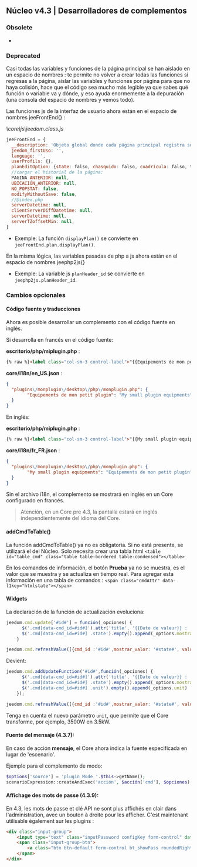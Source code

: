 ## Núcleo v4.3 | Desarrolladores de complementos

### Obsolete

-

### Deprecated

Casi todas las variables y funciones de la página principal se han aislado en un espacio de nombres : te permite no volver a crear todas las funciones si regresas a la página, aislar las variables y funciones por página para que no haya colisión, hace que el código sea mucho más legible ya que sabes qué función o variable va y dónde, y eso ayuda enormemente a la depuración (una consola del espacio de nombres y vemos todo).

Las funciones js de la interfaz de usuario ahora están en el espacio de nombres jeeFrontEnd{} :

*\core\js\jeedom.class.js*

```js
jeeFrontEnd = {
  __description: 'Objeto global donde cada página principal registra sus propias funciones y variables en su nombre de subobjeto.',
  jeedom_firstUso: '',
  language: '',
  userProfils: {},
  planEditOption: {state: falso, chasquido: falso, cuadrícula: falso, tamaño de cuadrícula: falso, resaltar: true},
  //cargar el historial de la página:
  PAGINA ANTERIOR: null,
  UBICACIÓN_ANTERIOR: null,
  NO_POPSTAT: false,
  modifyWithoutSave: false,
  //@index.php
  serverDatetime: null,
  clientServerDiffDatetime: null,
  serverDatetime: null,
  serverTZoffsetMin: null,
}
```

- Exemple: La función `displayPlan()` se convierte en `jeeFrontEnd.plan.displayPlan()`.

En la misma lógica, las variables pasadas de php a js ahora están en el espacio de nombres jeephp2js{}

- Exemple: La variable js `planHeader_id` se convierte en `jeephp2js.planHeader_id`.

### Cambios opcionales

#### Código fuente y traducciones

Ahora es posible desarrollar un complemento con el código fuente en inglés.

Si desarrolla en francés en el código fuente:

**escritorio/php/miplugin.php** :

````html
{% raw %}<label class="col-sm-3 control-label">"{{Equipements de mon petit plugin}}"</label>{% endraw %}
````

**core/i18n/en_US.json** :

````json
{
  "plugins\/monplugin\/desktop\/php\/monplugin.php": {
      	"Equipements de mon petit plugin": "My small plugin equipments",
  }
}
````

En inglés:

**escritorio/php/miplugin.php** :

````html
{% raw %}<label class="col-sm-3 control-label">"{{My small plugin equipments}}"</label>{% endraw %}
````

**core/i18n/fr_FR.json** :

````json
{
  "plugins\/monplugin\/desktop\/php\/monplugin.php": {
      	"My small plugin equipments": "Equipements de mon petit plugin",
  }
}
````
Sin el archivo i18n, el complemento se mostrará en inglés en un Core configurado en francés.

> Atención, en un Core pre 4.3, la pantalla estará en inglés independientemente del idioma del Core.



#### addCmdToTable()

La función addCmdToTable() ya no es obligatoria. Si no está presente, se utilizará el del Núcleo. Solo necesita crear una tabla html `<table id="table_cmd" class="table table-bordered table-condensed"></table> `

En los comandos de información, el botón **Prueba** ya no se muestra, es el valor que se muestra y se actualiza en tiempo real. Para agregar esta información en una tabla de comandos : `<span class="cmdAttr" data-l1key="htmlstate"></span> `

#### Widgets

La declaración de la función de actualización evoluciona:

```js
jeedom.cmd.update['#id#'] = función(_opciones) {
      $('.cmd[data-cmd_id=#id#]').attr('title', '{{Date de valeur}} : '+_options.valueDate+'<br/>{{Fecha de recogida}} : '+_options.collectDate)
      $('.cmd[data-cmd_id=#id#] .state').empty().append(_options.mostrar_valor)
    }

jeedom.cmd.refreshValue([{cmd_id :'#id#',mostrar_valor: '#state#', valueDate: '#valueDate#', collectDate: '#collectDate#', alertLevel: '#alertLevel#'}])
```

Devient:

```js
jeedom.cmd.addUpdateFunction('#id#',función(_opciones) {
      $('.cmd[data-cmd_id=#id#]').attr('title', '{{Date de valeur}} : '+_options.valueDate+'<br/>{{Fecha de recogida}} : '+_options.collectDate)
      $('.cmd[data-cmd_id=#id#] .state').empty().append(_options.mostrar_valor)
      $('.cmd[data-cmd_id=#id#] .unit').empty().append(_options.unit)
    });

jeedom.cmd.refreshValue([{cmd_id :'#id#',mostrar_valor: '#state#', valueDate: '#valueDate#', collectDate: '#collectDate#', alertLevel: '#alertLevel#', unit: '#unite#'}])
```

Tenga en cuenta el nuevo parámetro `unit`, que permite que el Core transforme, por ejemplo, 3500W en 3.5kW.

#### Fuente del mensaje (4.3.7):

En caso de acción **mensaje**, el Core ahora indica la fuente especificada en lugar de 'escenario'.

Ejemplo para el complemento de modo:

````php
$options['source'] = 'plugin Mode '.$this->getName();
scenarioExpression::createAndExec('acción', $acción['cmd'], $opciones);
````

#### Affichage des mots de passe (4.3.9):

En 4.3, les mots de passe et clé API ne sont plus affichés en clair dans l'administration, avec un bouton à droite pour les afficher. C'est maintenant utilisable également sur les plugins :

````html
<div class="input-group">
    <input type="text" class="inputPassword configKey form-control" data-l1key="pass" placeholder="Account password" />
    <span class="input-group-btn">
        <a class="btn btn-default form-control bt_showPass roundedRight"><i class="fas fa-eye"></i></a>
    </span>
</div>
````